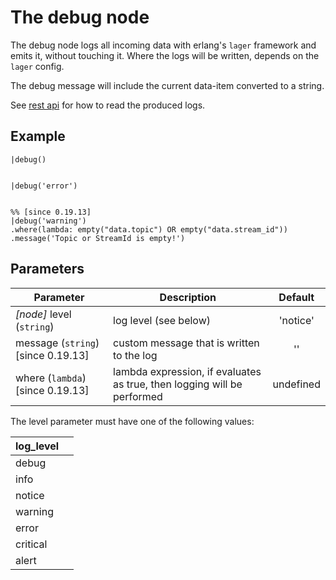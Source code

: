 The debug node
=====================

The debug node logs all incoming data with erlang's `lager` framework and emits it, without touching it.
Where the logs will be written, depends on the `lager` config.

The debug message will include the current data-item converted to a string.

See [rest api](../../faxe_rest_api.html) for how to read the produced logs.


Example
-------
```dfs  
|debug()
    
    
|debug('error')


%% [since 0.19.13]
|debug('warning')
.where(lambda: empty("data.topic") OR empty("data.stream_id"))
.message('Topic or StreamId is empty!')

```

Parameters
----------

| Parameter                          | Description                                                             |  Default  |
|------------------------------------|-------------------------------------------------------------------------|:---------:|
| _[node]_ level (`string`)          | log level (see below)                                                   | 'notice'  |
| message (`string`) [since 0.19.13] | custom message that is written to the log                               |    ''     |
| where (`lambda`) [since 0.19.13]   | lambda expression, if evaluates as true, then logging will be performed | undefined |

The level parameter must have one of the following values:

|log_level | |
|----------|:-:|
|debug | |
|info | |
|notice | |
|warning | |
|error | |
|critical | |
|alert | |